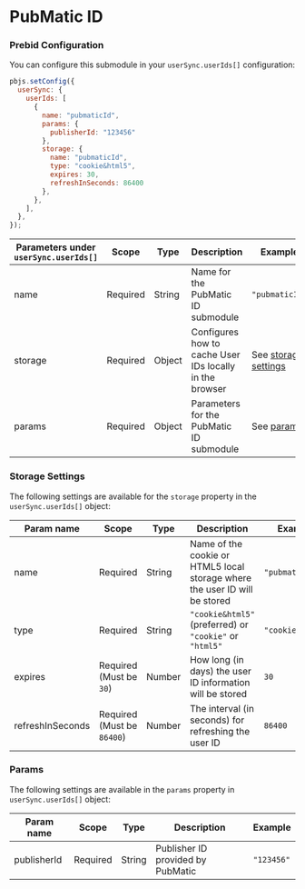 # PubMatic ID

### Prebid Configuration

You can configure this submodule in your `userSync.userIds[]` configuration:

```javascript
pbjs.setConfig({
  userSync: {
    userIds: [
      {
        name: "pubmaticId",
        params: {
          publisherId: "123456"
        },
        storage: {
          name: "pubmaticId",
          type: "cookie&html5",
          expires: 30,
          refreshInSeconds: 86400
        },
      },
    ],
  },
});
```

| Parameters under `userSync.userIds[]` | Scope    | Type   | Description                 | Example                                   |
| ---| --- | --- | --- | --- |
| name | Required | String | Name for the PubMatic ID submodule | `"pubmaticId"` |                                 |
| storage                          | Required | Object | Configures how to cache User IDs locally in the browser | See [storage settings](#storage-settings) |
| params                           | Required | Object | Parameters for the PubMatic ID submodule | See [params](#params)                     |

### Storage Settings

The following settings are available for the `storage` property in the `userSync.userIds[]` object:

| Param name | Scope | Type | Description | Example   |
| --- | --- | --- | --- | --- |
| name | Required | String| Name of the cookie or HTML5 local storage where the user ID will be stored | `"pubmaticId"` |
| type | Required | String | `"cookie&html5"` (preferred)  or `"cookie"` or `"html5"` | `"cookie&html5"` |
| expires | Required (Must be `30`) | Number | How long (in days) the user ID information will be stored | `30` |
| refreshInSeconds | Required (Must be `86400`) | Number | The interval (in seconds) for refreshing the user ID | `86400` |

### Params

The following settings are available in the `params` property in `userSync.userIds[]` object:

| Param name | Scope | Type | Description | Example |
| --- | --- | --- | --- | --- |
| publisherId | Required | String | Publisher ID provided by PubMatic | `"123456"` |
